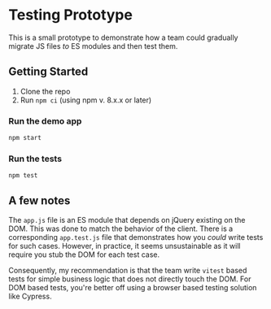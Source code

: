 # Testing Prototype

This is a small prototype to demonstrate how a team could gradually migrate JS files _to_ ES modules and then test them.

## Getting Started

1. Clone the repo
2. Run `npm ci` (using npm v. 8.x.x or later)

### Run the demo app

```bash
npm start
```

### Run the tests
```
npm test
```

## A few notes

The `app.js` file is an ES module that depends on jQuery existing on the DOM. This was done to match the behavior of the client.
There is a corresponding `app.test.js` file that demonstrates how you *could* write tests for such cases. However, in practice, it seems
unsustainable as it will require you stub the DOM for each test case.

Consequently, my recommendation is that the team write `vitest` based tests for simple business logic that does not directly touch the DOM. For DOM based tests,
you're better off using a browser based testing solution like Cypress.